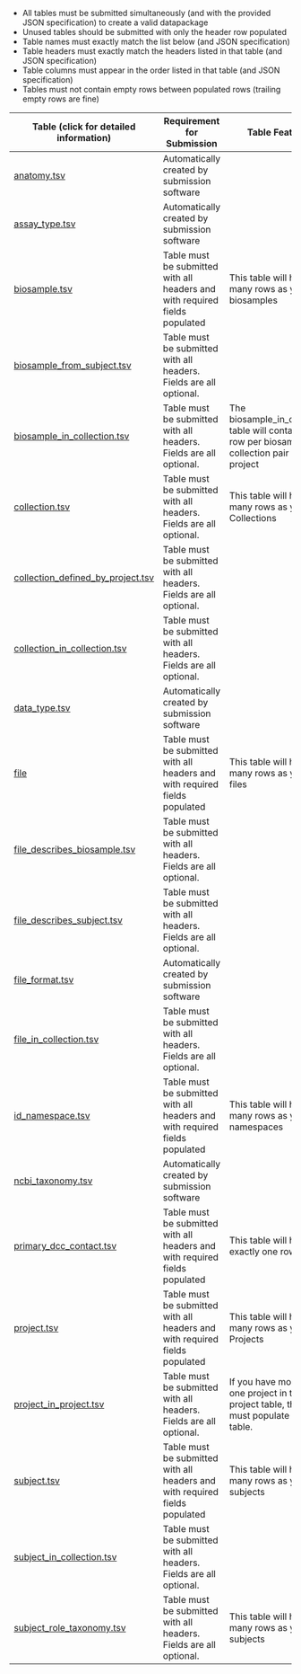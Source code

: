 - All tables must be submitted simultaneously (and with the provided JSON specification) to create a valid datapackage
- Unused tables should be submitted with only the header row populated
- Table names must exactly match the list below (and JSON specification)
- Table headers must exactly match the headers listed in that table (and JSON specification)
- Table columns must appear in the order listed in that table (and JSON specification)
- Tables must not contain empty rows between populated rows (trailing empty rows are fine)

Table (click for detailed information)|Requirement for Submission|Table Features
-----------| -----------| -------------
[anatomy.tsv](./TableInfo:-anatomy.tsv)|Automatically created by submission software|
[assay_type.tsv](./TableInfo:-assay_type.tsv)|Automatically created by submission software|
[biosample.tsv](./TableInfo:-biosample.tsv)|Table must be submitted with all headers and with required fields populated|This table will have as many rows as you have biosamples
[biosample_from_subject.tsv](./TableInfo:-biosample_from_subject.tsv)|Table must be submitted with all headers. Fields are all optional.|
[biosample_in_collection.tsv](./TableInfo:-biosample_in_collection.tsv)|Table must be submitted with all headers. Fields are all optional.|The biosample_in_collection table will contain one row per biosample-collection pair in your project
[collection.tsv](./TableInfo:-collection.tsv)|Table must be submitted with all headers. Fields are all optional.|This table will have as many rows as you have Collections
[collection_defined_by_project.tsv](./TableInfo:-collection_defined_by_project.tsv)|Table must be submitted with all headers. Fields are all optional.|
[collection_in_collection.tsv](./TableInfo:-collection_in_collection.tsv)|Table must be submitted with all headers. Fields are all optional.|
[data_type.tsv](./TableInfo:-data_type.tsv)|Automatically created by submission software|
[file](./TableInfo:-file.tsv)|Table must be submitted with all headers and with required fields populated|This table will have as many rows as you have files
[file_describes_biosample.tsv](./TableInfo:-file_describes_biosample.tsv)|Table must be submitted with all headers. Fields are all optional.|
[file_describes_subject.tsv](./TableInfo:-file_describes_subject.tsv)|Table must be submitted with all headers. Fields are all optional.|
[file_format.tsv](./TableInfo:-file_format.tsv)|Automatically created by submission software|
[file_in_collection.tsv](./TableInfo:-file_in_collection.tsv)|Table must be submitted with all headers. Fields are all optional.|
[id_namespace.tsv](./TableInfo:-id_namespace.tsv)|Table must be submitted with all headers and with required fields populated|This table will have as many rows as you have namespaces
[ncbi_taxonomy.tsv](./TableInfo:-ncbi_taxonomy.tsv)|Automatically created by submission software|
[primary_dcc_contact.tsv](./TableInfo:-primary_dcc_contact.tsv)|Table must be submitted with all headers and with required fields populated|This table will have exactly one row 
[project.tsv](./TableInfo:-project.tsv)|Table must be submitted with all headers and with required fields populated|This table will have as many rows as you have Projects
[project_in_project.tsv](./TableInfo:-project_in_project.tsv)|Table must be submitted with all headers. Fields are all optional.|If you have more than one project in the project table, then you must populate this table.
[subject.tsv](./TableInfo:-subject.tsv)|Table must be submitted with all headers and with required fields populated|This table will have as many rows as you have subjects
[subject_in_collection.tsv](./TableInfo:-subject_in_collection.tsv)|Table must be submitted with all headers. Fields are all optional.|
[subject_role_taxonomy.tsv](./TableInfo:-subject_role_taxonomy.tsv)|Table must be submitted with all headers. Fields are all optional.|This table will have as many rows as you have subjects

